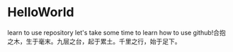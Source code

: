 # HelloWorld
learn to use repository
let's take some time to learn how to use github!合抱之木，生于毫末。九层之台，起于累土。千里之行，始于足下。
